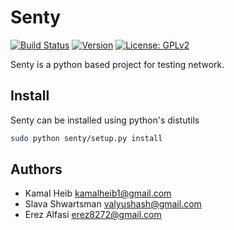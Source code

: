 # Senty #
[![Build Status](https://travis-ci.org/Kamalheib/senty.svg?branch=master)](https://travis-ci.org/Kamalheib/senty)
[![Version](https://img.shields.io/github/release/Kamalheib/senty.svg)](https://github.com/Kamalheib/senty/releases)
[![License: GPLv2](https://img.shields.io/badge/License-GPL%20v2-blue.svg)](https://raw.githubusercontent.com/Kamalheib/senty/master/LICENSE)

Senty is a python based project for testing network.

## Install

Senty can be installed using python's distutils

```bash
sudo python senty/setup.py install
```

## Authors
* Kamal Heib <kamalheib1@gmail.com>
* Slava Shwartsman <valyushash@gmail.com>
* Erez Alfasi <erez8272@gmail.com>
